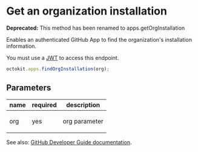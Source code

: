 # Get an organization installation

**Deprecated:** This method has been renamed to apps.getOrgInstallation

Enables an authenticated GitHub App to find the organization's installation information.

You must use a [JWT](https://developer.github.com/apps/building-github-apps/authenticating-with-github-apps/#authenticating-as-a-github-app) to access this endpoint.

```js
octokit.apps.findOrgInstallation(org);
```

## Parameters

<table>
  <thead>
    <tr>
      <th>name</th>
      <th>required</th>
      <th>description</th>
    </tr>
  </thead>
  <tbody>
    <tr><td>org</td><td>yes</td><td>

org parameter

</td></tr>
  </tbody>
</table>

See also: [GitHub Developer Guide documentation](endpoint.documentationUrl).
